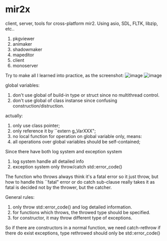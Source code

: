 # mir2x
client, server, tools for cross-platform mir2. Using asio, SDL, FLTK, libzip, etc..

1. pkgviewer
2. animaker
3. shadowmaker
4. mapeditor
5. client
6. monoserver

Try to make all I learned into practice, as the screenshot:
![image](https://github.com/etorth/mir2x/raw/master/readme/screenshot.png)
![image](https://github.com/etorth/mir2x/raw/master/readme/mapeditor.png)


global variables:

1. don't use global of build-in type or struct since no multithread control.
2. don't use global of class instanse since confusing construction/distruction.

actually:

1. only use class pointer;
2. only reference it by ``extern g_VarXXX";
3. no local function for operation on global variable only, means:
4. all operations over global variables should be self-contained;

Since there have both log system and exception system

1. log system handle all detailed info
2. exception system only throw/catch std::error_code()

The function who throws always think it's a fatal error so it just throw, but how to handle this ``fatal" error or do catch sub-clause really takes it as fatal is decided not by the thrower, but the catcher.

General rules:

1. only throw std::error_code() and log detailed information.
2. for functions which throws, the throwed type should be specified.
3. for constructor, it may throw different type of exceptions.

So if there are constructors in a normal function, we need catch-rethrow if there do exist exceptions, type rethrowed should only be std::error_code()

